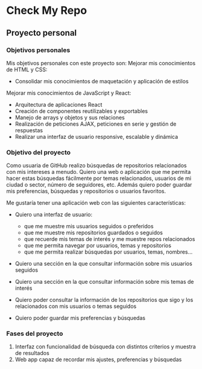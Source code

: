 # Check My Repo
## Proyecto personal

### Objetivos personales

Mis objetivos personales con este proyecto son:
Mejorar mis conocimientos de HTML y CSS:
* Consolidar mis conocimientos de maquetación y aplicación de estilos

Mejorar mis conocimientos de JavaScript y React:
* Arquitectura de aplicaciones React
* Creación de componentes reutilizables y exportables
* Manejo de arrays y objetos y sus relaciones
* Realización de peticiones AJAX, peticiones en serie y gestión de respuestas
* Realizar una interfaz de usuario responsive, escalable y dinámica


### Objetivo del proyecto
Como usuaria de GitHub realizo búsquedas de repositorios relacionados con mis intereses a menudo. 
Quiero una web o aplicación que me permita hacer estas búsquedas fácilmente por temas relacionados, usuarios de mi ciudad o sector, número de seguidores, etc. Además quiero poder guardar mis preferencias, búsquedas y repositorios o usuarios favoritos.

Me gustaría tener una aplicación web con las siguientes características:

* Quiero una interfaz de usuario:
    * que me muestre mis usuarios seguidos o preferidos
    * que me muestre mis repositorios guardados o seguidos
    * que recuerde mis temas de interés y me muestre repos relacionados
    * que me permita navegar por usuarios, temas y repositorios
    * que me permita realizar búsquedas por usuarios, temas, nombres…

* Quiero una sección en la que consultar información sobre mis usuarios seguidos
* Quiero una sección en la que consultar información sobre mis temas de interés
* Quiero poder consultar la información de los repositorios que sigo y los relacionados con mis usuarios o temas seguidos
* Quiero poder guardar mis preferencias y búsquedas



### Fases del proyecto
1. Interfaz con funcionalidad de búsqueda con distintos criterios y muestra de resultados
2. Web app capaz de recordar mis ajustes, preferencias y búsquedas